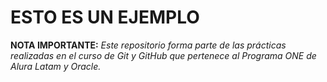 <h1>ESTO ES UN EJEMPLO</h1>

**NOTA IMPORTANTE:** *Este repositorio forma parte de las prácticas realizadas en el curso de Git y GitHub que pertenece al Programa ONE de Alura Latam y Oracle.*
